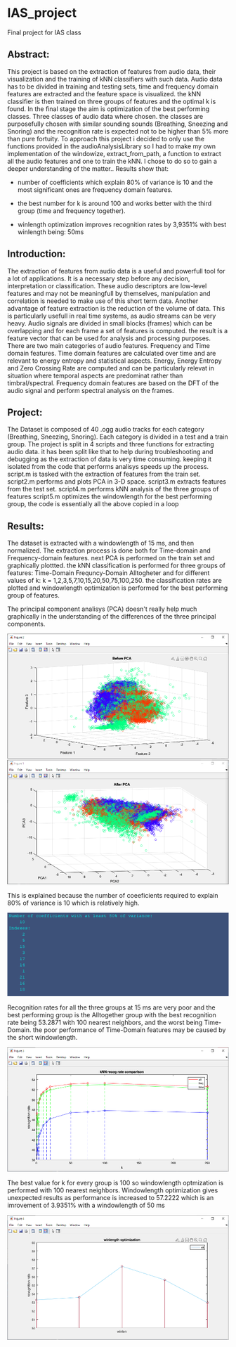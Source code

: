 # IAS_project
Final project for IAS class 

## Abstract:
This project is based on the extraction of features from audio 
data, their visualization and the training of kNN classifiers with such 
data.
Audio data has to be divided in training and testing sets, time and 
frequency domain features are extracted and the feature space is 
visualized. the kNN classifier is then trained on three groups of 
features and the optimal k is found. In the final stage the aim is 
optimization of the best performing classes.
Three classes of audio data where chosen. the classes are purposefully 
chosen with similar sounding sounds (Breathing, Sneezing and Snoring) and 
the recognition rate is expected not to be higher than 5% more than pure 
fortuity.
To approach this project i decided to only use the functions 
provided in the audioAnalysisLibrary so I had to make my own 
implementation of the windowize, extract_from_path, a function to extract 
all the audio features and one to train the kNN. I chose to do so to gain 
a deeper understanding of the matter..
Results show that:

- number of coefficients which explain 80% of variance is 10 and the most 
significant ones are frequency domain features.

- the best number for k is around 100 and works better with the third 
group (time and frequency together).

- winlength optimization improves recognition rates by 3,9351% with best winlength being: 50ms

## Introduction:
The extraction of features from audio data is a useful and 
powerfull tool for a lot of applications. It is a necessary step before 
any decision, interpretation or classification. These audio descriptors 
are low-level features and may not be meaningfull by themselves, 
manipulation and correlation is needed to make use of this short term 
data. Another advantage of feature extraction is the reduction of the volume of data. This is particularly usefull in real time systems, as 
audio streams can be very heavy.
Audio signals are divided in small blocks (frames) which can be 
overlapping and for each frame a set of features is computed. the result 
is a feature vector that can be used for analysis and processing 
purposes.
There are two main categories of audio features. Frequency and Time 
domain features.
Time domain features are calculated over time and are relevant to energy 
entropy and statistical aspects.
Energy, Energy Entropy and Zero Crossing Rate are computed and can be
particularly relevat in situation where temporal aspects are predominat 
rather than timbral/spectral.
Frequency domain features are based on the DFT of the audio signal and 
perform spectral analysis on the frames.

## Project:
The Dataset is composed of 40 .ogg audio tracks for each category (Breathing, Sneezing, Snoring). Each category is divided in a test and a train group.
The project is split in 4 scripts and three functions for extracting audio data.
it has been split like that to help during troubleshooting and debugging as the extraction of data is very time consuming.
keeping it isolated from the code that performs analisys speeds up the process.
script.m is tasked with the extraction of features from the train set.
script2.m performs and plots PCA in 3-D space.
script3.m extracts features from the test set.
script4.m performs kNN analysis of the three groups of features
script5.m optimizes the windowlength for the best performing group, the code is essentially all the above copied in a loop

## Results:
The dataset is extracted with a windowlength of 15 ms, and then normalized.
The extraction process is done both for Time-domain and Frequency-domain features.
next PCA is performed on the train set and graphically plottted.
the kNN classification is performed for three groups of features:
Time-Domain
Frequncy-Domain
Alltogheter
and for different values of k: 
k = 1,2,3,5,7,10,15,20,50,75,100,250.
the classification rates are plotted and windowlength optimization is performed for the best performing group of features.

The principal component analisys (PCA) doesn't really help much graphically in the understanding of the differences of the three principal components.

![image](/images/before.png)
![image](/images/after.png)

This is explained because the number of coeeficients required to explain 80% of variance is 10 which is relatively high.

![image](/images/coeffs.png)

Recognition rates for all the three groups at 15 ms are very poor and the best performing group is the Alltogether group  with the best recognition rate being 53.2871 with 100 nearest neighbors, and the worst being Time-Domain. the poor performance of Time-Domain features may be caused by the short windowlength.

![image](/images/kNNrates.png)


The best value for k for every group is 100 so windowlength optmization is performed with 100 nearest neighbors.
Windowlength optimization gives unexpected results as performance is increased to 57.2222 which is an imrovement of 3.9351% with a windowlength of 50 ms

![image](/images/winlenOpt.png)


